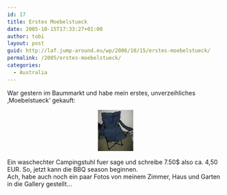 ```yaml
---
id: 17
title: Erstes Moebelstueck
date: 2005-10-15T17:33:27+01:00
author: tobi
layout: post
guid: http://laf.jump-around.eu/wp/2006/10/15/erstes-moebelstueck/
permalink: /2005/erstes-moebelstueck/
categories:
  - Australia
---
```

War gestern im Baummarkt und habe mein erstes, unverzeihliches &#8218;Moebelstueck&#8216; gekauft:

<div style="text-align: center">
  <img width="82" height="96" alt="campingchair" src="/files/2006/11/campchair.jpg" />
</div>

Ein waschechter Campingstuhl fuer sage und schreibe 7.50$ also ca. 4,50 EUR. So, jetzt kann die BBQ season beginnen.  
Ach, habe auch noch ein paar Fotos von meinem Zimmer, Haus und Garten in die Gallery gestellt&#8230;
